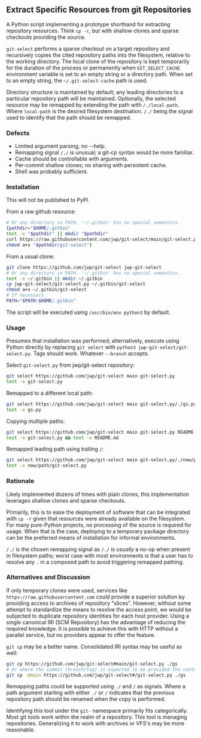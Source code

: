 ## Extract Specific Resources from git Repositories

A Python script implementing a prototype shorthand for extracting repository resources.
Think `cp -r`, but with shallow clones and sparse checkouts providing the source.

`git-select` performs a sparse checkout on a target repository and recursively copies the
cited repository paths into the filesystem, relative to the working directory.
The local clone of the repository is kept temporarily for the duration of the process
or permanently when `GIT_SELECT_CACHE` environment variable is set to an empty string or a directory
path. When set to an empty string, the `~/.git-select-cache` path is used.

Directory structure is maintained by default; any leading directories to a particular repository
path will be maintained. Optionally, the selected resource may be remapped by
extending the path with `/./local-path`. Where `local-path` is the desired filesystem destination.
`/./` being the signal used to identify that the path should be remapped.

### Defects

- Limited argument parsing; no --help.
- Remapping signal `/./` is unusual; a git-cp syntax would be more familiar.
- Cache should be controllable with arguments.
- Per-commit shallow clones; no sharing with persistent cache.
- Shell was probably sufficient.

### Installation

This will not be published to PyPI.

From a raw github resource:

```bash
# Or any directory in PATH. '~/.gitbin' has no special semantics.
(pathdir="$HOME/.gitbin"
test -e "$pathdir" || mkdir "$pathdir"
curl https://raw.githubusercontent.com/jwp/git-select/main/git-select.py >"$pathdir/git-select"
chmod a+x "$pathdir/git-select")
```

From a usual clone:

```bash
git clone https://github.com/jwp/git-select jwp-git-select
# Or any directory in PATH. '~/.gitbin' has no special semantics.
test -e ~/.gitbin || mkdir ~/.gitbin
cp jwp-git-select/git-select.py ~/.gitbin/git-select
chmod a+x ~/.gitbin/git-select
# If necessary.
PATH="$PATH:$HOME/.gitbin"
```

The script will be executed using `/usr/bin/env python3` by default.

### Usage

Presumes that installation was performed; alternatively, execute using Python
directly by replacing `git select` with `python3 jwp-git-select/git-select.py`.
Tags should work. Whatever `--branch` accepts.

Select `git-select.py` from jwp/git-select repository:

```bash
git select https://github.com/jwp/git-select main git-select.py
test -e git-select.py
```

Remapped to a different local path:

```bash
git select https://github.com/jwp/git-select main git-select.py/./gs.py
test -e gs.py
```

Copying multiple paths:

```bash
git select https://github.com/jwp/git-select main git-select.py README.md
test -e git-select.py && test -e README.md
```

Remapped leading path using trailing `/`:

```bash
git select https://github.com/jwp/git-select main git-select.py/./new/path/
test -e new/path/git-select.py
```

### Rationale

Likely implemented dozens of times with plain clones,
this implementation leverages shallow clones and sparse checkouts.

Primarily, this is to ease the deployment of software that can be integrated with `cp -r` given
that resources were already available on the filesystem. For many pure-Python projects, no
processing of the source is required for usage. When that is the case, deploying to a temporary
package directory can be the preferred means of installation for informal environments.

`/./` is the chosen remapping signal as `/./` is *usually* a no-op when present in filesystem
paths; worst case with most environments is that a user has to resolve any `.` in a composed
path to avoid triggering remapped pathing.

### Alternatives and Discussion

If only temporary clones were used,
services like `https://raw.githubusercontent.com` *could* provide a superior solution by providing
access to archives of repository "slices". However, without some attempt to standardize the means to
resolve the access point, we would be subjected to duplicate repository identities for each
host provider. Using a single canonical IRI (SCM Repository) has the advantage of reducing the
required knowledge. It is possible to achieve this with HTTP without a parallel service, but
no providers appear to offer the feature.

`git cp` may be a better name. Consolidated IRI syntax may be useful as well:

```bash
git cp https://github.com/jwp/git-select#main/git-select.py ./gs
# Or where the commit (branch/tag) is expected to be provided the context.
git cp -@main https://github.com/jwp/git-select#/git-select.py ./gs
```

Remapping paths could be supported using `./` and `/` as signals. Where a path argument starting
with either `./` or `/` indicates that the previous repository path should be renamed when
the copy is performed.

Identifying this tool under the `git-` namespace primarily fits categorically. Most git tools
work within the realm of a repository. This tool is managing repositories. Generalizing it to
work with archives or VFS's may be more reasonable.
